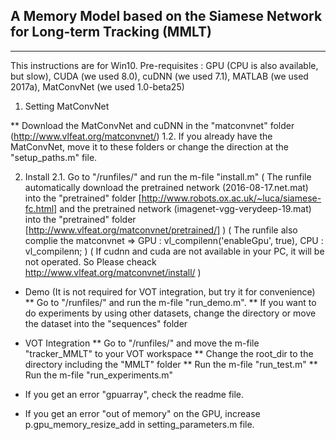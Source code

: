 ## A Memory Model based on the Siamese Network for Long-term Tracking (MMLT)
- - - -

This instructions are for Win10.
Pre-requisites : GPU (CPU is also available, but slow), CUDA (we used 8.0), cuDNN (we used 7.1), MATLAB (we used 2017a), MatConvNet (we used 1.0-beta25)
 
1. Setting MatConvNet

** Download the MatConvNet and cuDNN in the "matconvnet" folder (http://www.vlfeat.org/matconvnet/)
1.2. If you already have the MatConvNet, move it to these folders or change the direction at the "setup_paths.m" file.
 
2. Install
2.1. Go to "/runfiles/" and run the m-file "install.m"
 ( The runfile automatically download the pretrained network (2016-08-17.net.mat) into the "pretrained" folder [http://www.robots.ox.ac.uk/~luca/siamese-fc.html] and
    the pretrained network (imagenet-vgg-verydeep-19.mat) into the "pretrained" folder [http://www.vlfeat.org/matconvnet/pretrained/] )
  ( The runfile also complie the matconvnet => GPU : vl_compilenn('enableGpu', true), CPU : vl_compilenn; )
  ( If cudnn and cuda are not available in your PC, it will be not operated. So Please cheack http://www.vlfeat.org/matconvnet/install/ )
 
* Demo (It is not required for VOT integration, but try it for convenience)
** Go to "/runfiles/" and run the m-file "run_demo.m".
** If you want to do experiments by using other datasets, change the directory or move the dataset into the "sequences" folder
* VOT Integration
** Go to "/runfiles/" and move the m-file "tracker_MMLT" to your VOT workspace
** Change the root_dir to the directory including the "MMLT" folder
** Run the m-file "run_test.m"
** Run the m-file "run_experiments.m"

* If you get an error "gpuarray", check the readme file.
* If you get an error "out of memory" on the GPU, increase p.gpu_memory_resize_add in setting_parameters.m file.



